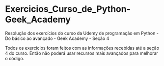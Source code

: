 # Exercicios_Curso_de_Python-Geek_Academy
Resolução dos exercícios do curso da Udemy de programação em Python - Do básico ao avançado - Geek Academy - Seção 4

Todos os exercicios foram feitos com as informações recebidas até a seção 4 do curso. Então não poderá usar recursos mais avançados para melhorar o código.

